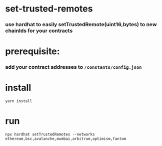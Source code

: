 # set-trusted-remotes

### use hardhat to easily setTrustedRemote(uint16,bytes) to new chainIds for your contracts

# prerequisite:
### add your contract addresses to `/constants/config.json`

# install
`yarn install`

# run
`npx hardhat setTrustedRemotes --networks ethereum,bsc,avalanche,mumbai,arbitrum,optimism,fantom`